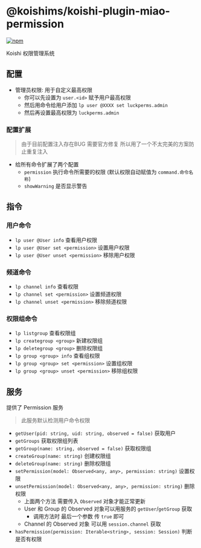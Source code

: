 # @koishims/koishi-plugin-miao-permission

[![npm](https://img.shields.io/npm/v/koishi-plugin-miao-permission?style=flat-square)](https://www.npmjs.com/package/koishi-plugin-miao-permission)

Koishi 权限管理系统

## 配置

- 管理员权限: 用于自定义最高权限
  - 你可以先设置为 `user.<id>` 赋予用户最高权限
  - 然后用命令给用户添加 `lp user @XXXX set luckperms.admin`
  - 然后再设置最高权限为 `luckperms.admin`

### 配置扩展

> 由于目前配置注入存在BUG 需要官方修复 所以用了一个不太完美的方案防止重复注入

- 给所有命令扩展了两个配置
  - `permission` 执行命令所需要的权限 (默认权限自动赋值为 `command.命令名称`)
  - `showWarning` 是否显示警告

## 指令

### 用户命令

- `lp user @User info` 查看用户权限
- `lp user @User set <permission>` 设置用户权限
- `lp user @User unset <permission>` 移除用户权限

### 频道命令

- `lp channel info` 查看权限
- `lp channel set <permission>` 设置频道权限
- `lp channel unset <permission>` 移除频道权限

### 权限组命令

- `lp listgroup` 查看权限组
- `lp creategroup <group>` 新建权限组
- `lp deletegroup <group>` 删除权限组
- `lp group <group> info` 查看组权限
- `lp group <group> set <permission>` 设置组权限
- `lp group <group> unset <permission>` 移除组权限

## 服务

提供了 Permission 服务

> 此服务默认检测用户命令权限

- `getUser(pid: string, uid: string, observed = false)` 获取用户
- `getGroups` 获取权限组列表
- `getGroup(name: string, observed = false)` 获取权限组
- `createGroup(name: string)` 创建权限组
- `deleteGroup(name: string)` 删除权限组
- `setPermission(model: Observed<any, any>, permission: string)` 设置权限
- `unsetPermission(model: Observed<any, any>, permission: string)` 删除权限 
  - 上面两个方法 需要传入 `Observed` 对象才能正常更新
  - User 和 Group 的 Observed 对象可以用服务的 `getUser`/`getGroup` 获取
    - 调用方法时 最后一个参数 传 `true` 即可
  - Channel 的 Observed 对象 可以用 `session.channel` 获取
- `hasPermission(permission: Iterable<string>, session: Session)` 判断是否有权限
